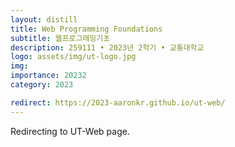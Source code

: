 ```yaml
---
layout: distill
title: Web Programming Foundations
subtitle: 웹프로그래밍기초
description: 259111 • 2023년 2학기 • 교통대학교
logo: assets/img/ut-logo.jpg
img:
importance: 20232
category: 2023

redirect: https://2023-aaronkr.github.io/ut-web/
---
```


Redirecting to UT-Web page.
